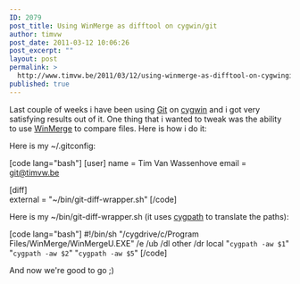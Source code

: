 ```yaml
---
ID: 2079
post_title: Using WinMerge as difftool on cygwin/git
author: timvw
post_date: 2011-03-12 10:06:26
post_excerpt: ""
layout: post
permalink: >
  http://www.timvw.be/2011/03/12/using-winmerge-as-difftool-on-cygwingit/
published: true
---
```

<p>Last couple of weeks i have been using <a href="http://git-scm.com/">Git</a> on <a href="http://www.cygwin.com">cygwin</a> and i got very satisfying results out of it. One thing that i wanted to tweak was the ability to use <a href="http://winmerge.org/">WinMerge</a> to compare files. Here is how i do it:</p>

<p>Here is my ~/.gitconfig:</p>

[code lang="bash"]
[user]
	name = Tim Van Wassenhove
	email = git@timvw.be
	
[diff]	
	external = &quot;~/bin/git-diff-wrapper.sh&quot;
[/code]

<p>Here is my ~/bin/git-diff-wrapper.sh (it uses <a href="http://www.cygwin.com/cygwin-ug-net/using-utils.html">cygpath</a> to translate the paths):</p>

[code lang="bash"]
#!/bin/sh
&quot;/cygdrive/c/Program Files/WinMerge/WinMergeU.EXE&quot; /e /ub /dl other /dr local &quot;`cygpath -aw $1`&quot; &quot;`cygpath -aw $2`&quot; &quot;`cygpath -aw $5`&quot;
[/code]

<p>And now we're good to go ;)</p>